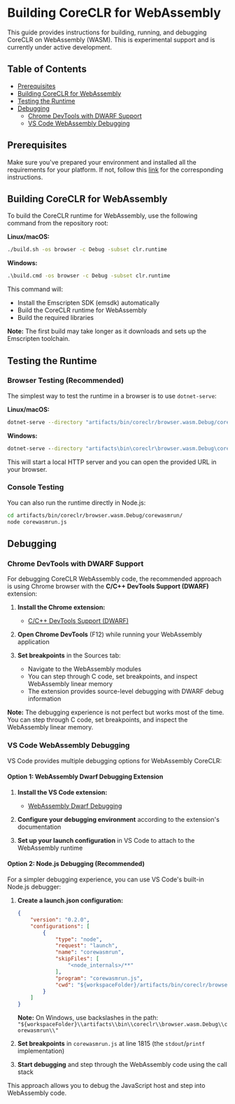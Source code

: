 # Building CoreCLR for WebAssembly

This guide provides instructions for building, running, and debugging CoreCLR on WebAssembly (WASM). This is experimental support and is currently under active development.

## Table of Contents

- [Prerequisites](#prerequisites)
- [Building CoreCLR for WebAssembly](#building-coreclr-for-webassembly)
- [Testing the Runtime](#testing-the-runtime)
- [Debugging](#debugging)
  - [Chrome DevTools with DWARF Support](#chrome-devtools-with-dwarf-support)
  - [VS Code WebAssembly Debugging](#vs-code-webassembly-debugging)

## Prerequisites

Make sure you've prepared your environment and installed all the requirements for your platform. If not, follow this [link](/docs/workflow/README.md#introduction) for the corresponding instructions.

## Building CoreCLR for WebAssembly

To build the CoreCLR runtime for WebAssembly, use the following command from the repository root:

**Linux/macOS:**
```bash
./build.sh -os browser -c Debug -subset clr.runtime
```

**Windows:**
```cmd
.\build.cmd -os browser -c Debug -subset clr.runtime
```

This command will:
- Install the Emscripten SDK (emsdk) automatically
- Build the CoreCLR runtime for WebAssembly
- Build the required libraries

**Note:** The first build may take longer as it downloads and sets up the Emscripten toolchain.

## Testing the Runtime

### Browser Testing (Recommended)

The simplest way to test the runtime in a browser is to use `dotnet-serve`:

**Linux/macOS:**
```bash
dotnet-serve --directory "artifacts/bin/coreclr/browser.wasm.Debug/corewasmrun"
```

**Windows:**
```cmd
dotnet-serve --directory "artifacts\bin\coreclr\browser.wasm.Debug\corewasmrun"
```

This will start a local HTTP server and you can open the provided URL in your browser.

### Console Testing

You can also run the runtime directly in Node.js:

```bash
cd artifacts/bin/coreclr/browser.wasm.Debug/corewasmrun/
node corewasmrun.js
```

## Debugging

### Chrome DevTools with DWARF Support

For debugging CoreCLR WebAssembly code, the recommended approach is using Chrome browser with the **C/C++ DevTools Support (DWARF)** extension:

1. **Install the Chrome extension:**
   - [C/C++ DevTools Support (DWARF)](https://goo.gle/wasm-debugging-extension)

2. **Open Chrome DevTools** (F12) while running your WebAssembly application

3. **Set breakpoints** in the Sources tab:
   - Navigate to the WebAssembly modules
   - You can step through C code, set breakpoints, and inspect WebAssembly linear memory
   - The extension provides source-level debugging with DWARF debug information

**Note:** The debugging experience is not perfect but works most of the time. You can step through C code, set breakpoints, and inspect the WebAssembly linear memory.

### VS Code WebAssembly Debugging

VS Code provides multiple debugging options for WebAssembly CoreCLR:

#### Option 1: WebAssembly Dwarf Debugging Extension

1. **Install the VS Code extension:**
   - [WebAssembly Dwarf Debugging](https://marketplace.visualstudio.com/items?itemName=ms-vscode.wasm-dwarf-debugging)

2. **Configure your debugging environment** according to the extension's documentation

3. **Set up your launch configuration** in VS Code to attach to the WebAssembly runtime

#### Option 2: Node.js Debugging (Recommended)

For a simpler debugging experience, you can use VS Code's built-in Node.js debugger:

1. **Create a launch.json configuration:**
   ```json
   {
       "version": "0.2.0",
       "configurations": [
           {
               "type": "node",
               "request": "launch",
               "name": "corewasmrun",
               "skipFiles": [
                   "<node_internals>/**"
               ],
               "program": "corewasmrun.js",
               "cwd": "${workspaceFolder}/artifacts/bin/coreclr/browser.wasm.Debug/corewasmrun/"
           }
       ]
   }
   ```
   
   **Note:** On Windows, use backslashes in the path: `"${workspaceFolder}\\artifacts\\bin\\coreclr\\browser.wasm.Debug\\corewasmrun\\"`

2. **Set breakpoints** in `corewasmrun.js` at line 1815 (the `stdout`/`printf` implementation)

3. **Start debugging** and step through the WebAssembly code using the call stack

This approach allows you to debug the JavaScript host and step into WebAssembly code.